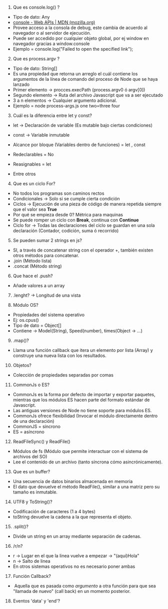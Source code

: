 1. Que es console.log() ?
- Tipo de dato: Any
- [console - Web APIs | MDN (mozilla.org)](https://developer.mozilla.org/en-US/docs/Web/API/console)
- Provee acceso a la consola de debug, este cambia de acuerdo al navegador o al servidor de ejecución.
- Puede ser accedido por cualquier objeto global, por ej window en navegador  gracias a window.console
- Ejemplo =  console.log("Failed to open the specified link");

2. Que es process.argv ?
- Tipo de dato: String[]
- Es una propiedad que retorna un arreglo el cuál contiene los argumentos de la línea de comando del proceso de Node que se haya lanzado
- Primer elemento -> procces.execPath (process.argv0 ó argv[0])
- Segundo elemento -> Ruta del archivo Javascript que va a ser ejecutado
- 3 a n elementos -> Cualquier argumento adicional.
- Ejemplo = node process-args.js one two=three four

3. Cuál es la diferencia entre let y const?
- let -> Declaración de variable (Es mutable bajo ciertas condiciones)
- const -> Variable inmutable

- Alcance por bloque (Variables dentro de funciones) = let , const 
- Redeclarables  = No
- Reasignables = let
- Entre otros

4. Que es un ciclo For?
- No todos los programas son caminos rectos
- Condicionales -> Solo si se cumple cierta condición
- Ciclos -> Ejecución de una pieza de código de manera repetida siempre que el valor sea **True**
- Por qué se empieza desde 0? Métrica para maquinas
- Se puede romper un ciclo con **Break**, continua con **Continue**
- Ciclo for -> Todas las declaraciones del ciclo se guardan en una sola declaración (Contador, codición, suma ó recorrido)

5. Se pueden sumar 2 strings en js?
- SI, a través de concatenar string con el operador +, también existen otros métodos para concatenar.
- .join (Método lista)
- .concat (Método string)

6. Que hace el .push?
- Añade valores a un array

7. .lenght? -> Longitud de una vista

8. Módulo OS?
- Propiedades del sistema operativo
- Ej: os.cpus()
- Tipo de dato = Object[]
- Contiene -> Model(String), Speed(number), times(Object -> ...)

9. .map()?
- Llama una función callback que itera un elemento por lista (Array) y construye una nueva lista con los resultados.

10.  Objetos?
- Colección de propiedades separadas por comas

11. CommonJs o ES?
- CommonJs es la forma por defecto de importar y exportar paquetes, mientras que los módulos ES hacen parte del formato estándar de Javascript.
- Las antiguas versiones de Node no tiene soporte para módulos ES.
- CommonJs ofrece flexibilidad (Invocar el módulo directamente dentro de una declaración)
- CommonJS = síncrono
- ES = asíncrono

12.  ReadFileSync() y ReadFile()
- Módulos de fs (Módulo que permite interactuar con el sistema de archivos del  SO)
- Lee el contenido de un archivo (tanto síncrona cómo asincrónicamente).

13. Que es un buffer?
- Una secuencia de datos binarios almacenada en memoria
- El dato que devuelve el método ReadFile(), similar a una matriz pero su tamaño es inmutable.

14. UTF8 y ToString()?
- Codificación de caracteres (1 a 4 bytes)
- toString devuelve la cadena a la que representa el objeto.

15. .split()?
- Divide un string en un array mediante separación de cadenas.

16. /r/n?
-  r -> Lugar en el que la linea vuelve a empezar -> "(aquí)Hola"
- n -> Salto de linea
- En otros sistemas operativos no es necesario poner ambas

17. Función Callback?
-  Aquella que es pasada como _argumento_ a otra función para que sea "llamada de nuevo" (call back) en un momento posterior.

18. Eventos 'data' y 'end'?